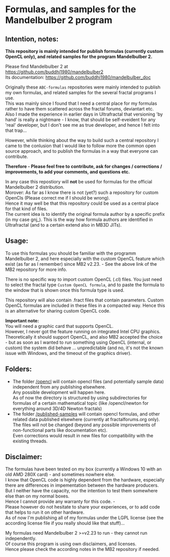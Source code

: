 # Formulas, and samples for the Mandelbulber 2 program
   
## Intention, notes:
**This repository is mainly intended for publish formulas (currently custom OpenCL only), and related samples for the program Mandelbulber 2.**   

Please find Mandelbulber 2 at https://github.com/buddhi1980/mandelbulber2   
Its documentation:  https://github.com/buddhi1980/mandelbulber_doc   

Originally these `ABC-formulas` repositories were mainly intended to publish my own formulas, and related samples for the several fractal programs I use.   
This was mainly since I found that I need a central place for my formulas rather to have them scattered across the fractal forums, deviantart etc.   
Also I made the experience in earlier days in Ultrafractal that versioning 'by hand' is really a nightmare - I know, that should be self-eveident for any 'real' developer, but I don't see me as true developer, and hence I felt into that trap...   
   
However, while thinking about the way to build such a central repository I came to the conlusion that I would like to follow more the common open source approach, and to publish the formulas in a way that everyone can contribute.   
   
**Therefore - Please feel free to contribute, ask for changes / corrections / improvements, to add your comments, and questions etc.**   
     
In any case this repostiory will **not** be used for formulas for the official Mandelbulber 2 distribution.   
Morover: As far as I know there is not (yet?) such a repository for custom OpenCls (Please correct me if I should be wrong).   
Hence it may well be that this repository could be used as a central place for that kind of files.   
The current idea is to identify the original formula author by a specific prefix (in my case gnj_). This is the way how formula authors are identified in Ultrafractal (and to a certain extend also in MB3D JITs).   

## Usage:
To use this formulas you should be familiar with the programm Mandelbulber 2, and here especially with the custom OpenCL feature which exist (as far as I remember) since MB2 v2.23. - See the above link of the MB2 repository for more info.   
    
There is no specific way to import custom OpenCL (.cl) files. You just need to select the fractal type `Custom OpenCL formula`, and to paste the formula to the window that is shown once this formula type is used.   

This repository will also contain .fract files that contain parameters. Custom OpenCL formulas are included in these files in a compacted way. Hence this is an alternative for sharing custom OpenCL code.   
   
**Important note:**   
You will need a graphic card that supports OpenCL.   
However, I never got the feature running on integrated Intel CPU graphics. Theoretically it should support OpenCL, and also MB2 accepted the choice - but as soon as I wanted to run something using OpenCL (internal, or custom) the system did behave ... unpredictable (and no, it's not the known issue with Windows, and the timeout of the graphics driver).    

## Folders:
- The folder [/opencl](/opencl) will contain opencl files (and potentially sample data) independent from any publishing elsewhere.   
  Any possible development will happen here.   
  As of now the directory is structured by using subdirectories for formulas of a certain mathematical topic (like /opencl/newton for everything around 3D/4D Newton fractals)   
- The folder [/published-samples](/published-samples) will contain opencl formulas, and other related data published elsewhere (currently at fractalforums.org only).   
  The files will not be changed (beyond any possible improvements of non-functional parts like documentation etc).   
  Even corrections would result in new files for compatibility with the existing threads.   
  
## Disclaimer:
The formulas have been tested on my box (currently a Windows 10 with an old AMD 280X card) - and sometimes nowhere else.   
I know that OpenCL code is highly dependent from the hardware, especially there are differences in impementation between the hardware producers.   
But I neither have the capacity, nor the intention to test them somewhere else than on my normal boxes.   
Hence I cannot provide any warranty for this code. -    
Please however do not hesitate to share your experiences, or to add code that helps to run it on other hardware.   
As of now I'm publishing all of my formulas under the LGPL license (see the according license file if you really should like that stuff)...   

My formulas need Mandelbulber 2 \>=v2.23 to run - they cannot run independently.   
Of course this program is using own disclaimers, and licenses.   
Hence please check the according notes in the MB2 repository if needed.   
